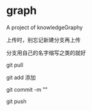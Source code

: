 # graph
A project of knowledgeGraphy

上传时，别忘记新建分支再上传

分支用自己的名字缩写之类的就好

git pull

git add 添加

git commit -m ""

git push 